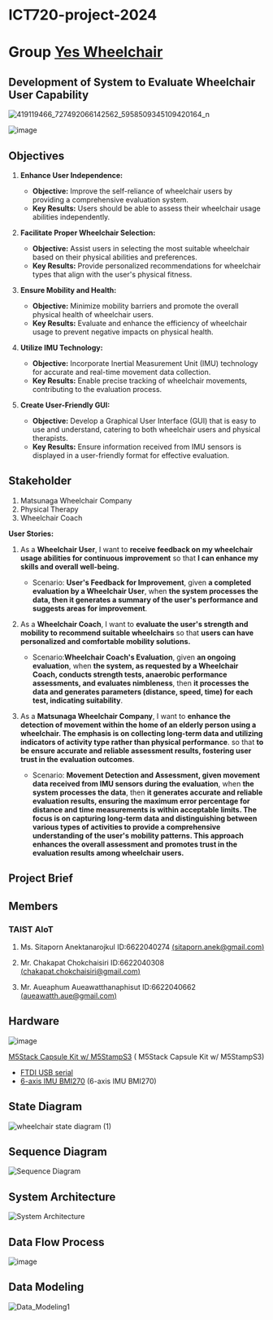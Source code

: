 # ICT720-project-2024
# Group [Yes Wheelchair](https://github.com/Aueaphum2541/Ray-Folk-Pun-Project2024)
## Development of System to Evaluate Wheelchair User Capability
![419119466_727492066142562_5958509345109420164_n](https://github.com/Aueaphum2541/Ray-Folk-Pun-Project2024/assets/109651869/e5daaaf6-a96d-479f-8115-b71499980b1d)

![image](https://github.com/Aueaphum2541/Ray-Folk-Pun-Project2024/assets/109651869/5db47476-e9c5-4a91-936e-4eaef0677feb)

## Objectives
1. **Enhance User Independence:**
   - **Objective:** Improve the self-reliance of wheelchair users by providing a comprehensive evaluation system.
   - **Key Results:** Users should be able to assess their wheelchair usage abilities independently.

2. **Facilitate Proper Wheelchair Selection:**
   - **Objective:** Assist users in selecting the most suitable wheelchair based on their physical abilities and preferences.
   - **Key Results:** Provide personalized recommendations for wheelchair types that align with the user's physical fitness.

3. **Ensure Mobility and Health:**
   - **Objective:** Minimize mobility barriers and promote the overall physical health of wheelchair users.
   - **Key Results:** Evaluate and enhance the efficiency of wheelchair usage to prevent negative impacts on physical health.

4. **Utilize IMU Technology:**
   - **Objective:** Incorporate Inertial Measurement Unit (IMU) technology for accurate and real-time movement data collection.
   - **Key Results:** Enable precise tracking of wheelchair movements, contributing to the evaluation process.

5. **Create User-Friendly GUI:**
   - **Objective:** Develop a Graphical User Interface (GUI) that is easy to use and understand, catering to both wheelchair users and physical therapists.
   - **Key Results:** Ensure information received from IMU sensors is displayed in a user-friendly format for effective evaluation.


## Stakeholder
1. Matsunaga Wheelchair Company
2. Physical Therapy
3. Wheelchair Coach

**User Stories:**

1. As a **Wheelchair User**, I want to **receive feedback on my wheelchair usage abilities for continuous improvement** so that **I can enhance my skills and overall well-being.**
   - Scenario: **User's Feedback for Improvement**, given **a completed evaluation by a Wheelchair User**, when **the system processes the data, then it generates a summary of the user's performance and suggests areas for improvement**.

2. As a **Wheelchair Coach**, I want to **evaluate the user's strength and mobility to recommend suitable wheelchairs** so that **users can have personalized and comfortable mobility solutions.**
   - Scenario:**Wheelchair Coach's Evaluation**, given **an ongoing evaluation**, when **the system, as requested by a Wheelchair Coach, conducts strength tests, anaerobic performance assessments, and evaluates nimbleness**, then **it processes the data and generates parameters (distance, speed, time) for each test, indicating suitability**.

3. As a **Matsunaga Wheelchair Company**, I want to **enhance the detection of movement within the home of an elderly person using a wheelchair. The emphasis is on collecting long-term data and utilizing indicators of activity type rather than physical performance**. so that **to be ensure accurate and reliable assessment results, fostering user trust in the evaluation outcomes**.
   - Scenario: **Movement Detection and Assessment, given movement data received from IMU sensors during the evaluation**, when **the system processes the data**, then **it generates accurate and reliable evaluation results, ensuring the maximum error percentage for distance and time measurements is within acceptable limits. The focus is on capturing long-term data and distinguishing between various types of activities to provide a comprehensive understanding of the user's mobility patterns. This approach enhances the overall assessment and promotes trust in the evaluation results among wheelchair users.**

## Project Brief

## Members
### TAIST AIoT 
1. Ms. Sitaporn Anektanarojkul ID:6622040274 [(sitaporn.anek@gmail.com)](mailto:sitaporn.anek@gmail.com)

2. Mr. Chakapat Chokchaisiri ID:6622040308 [(chakapat.chokchaisiri@gmail.com)](mailto:chakapat.chokchaisiri@gmail.com)

3. Mr. Aueaphum Aueawatthanaphisut ID:6622040662 [(aueawatth.aue@gmail.com)](mailto:aueawatth.aue@gmail.com)

## Hardware

![image](https://github.com/Aueaphum2541/Ray-Folk-Pun-Project2024/assets/109651869/616693fe-8d8d-425b-be37-f53045735ad9)


[ M5Stack Capsule Kit w/ M5StampS3]([https://docs.m5stack.com/en/core/m5stickc](https://shop.m5stack.com/products/m5stack-capsule-kit-w-m5stamps3)) ( M5Stack Capsule Kit w/ M5StampS3)
- [FTDI USB serial](https://docs.m5stack.com/en/core/m5stickc)
- [6-axis IMU BMI270]([https://m5stack.oss-cn-shenzhen.aliyuncs.com/resource/docs/datasheet/core/MPU-6886-000193%2Bv1.1_GHIC_en.pdf]) (6-axis IMU BMI270)

## State Diagram
![wheelchair state diagram (1)](https://github.com/Aueaphum2541/Ray-Folk-Pun-Project2024/assets/156740150/c0b54d8c-5d9e-4d31-8af0-5142a6a35948)

## Sequence Diagram
![Sequence Diagram](https://github.com/Aueaphum2541/Ray-Folk-Pun-Project2024/assets/109651869/6d3b1bc1-1bc5-4c7d-834f-106a5fae904f)

## System Architecture
![System Architecture](https://github.com/Aueaphum2541/Ray-Folk-Pun-Project2024/assets/151521992/4996583f-a365-47e3-91be-79404838435a)

## Data Flow Process
![image](https://github.com/Aueaphum2541/Ray-Folk-Pun-Project2024/assets/156740150/62fc35d7-c05b-43e4-9123-29fec1face5b)

## Data Modeling
![Data_Modeling1](https://github.com/Aueaphum2541/Ray-Folk-Pun-Project2024/assets/151521992/ad0b5fa2-40d1-45d7-a7a7-f84eaa7d5ceb)

